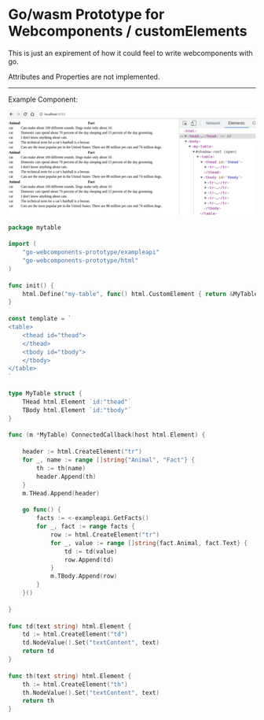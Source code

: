# Go/wasm Prototype for Webcomponents / customElements

This is just an expirement of how it could feel to write webcomponents with go.

Attributes and Properties are not implemented.

---

Example Component:

![](my-table.png)

```go
package mytable

import (
	"go-webcomponents-prototype/exampleapi"
	"go-webcomponents-prototype/html"
)

func init() {
	html.Define("my-table", func() html.CustomElement { return &MyTable{} }, template)
}

const template = `
<table>
	<thead id="thead">
	</thead>
	<tbody id="tbody">
	</tbody>
</table>
`

type MyTable struct {
	THead html.Element `id:"thead"`
	TBody html.Element `id:"tbody"`
}

func (m *MyTable) ConnectedCallback(host html.Element) {

	header := html.CreateElement("tr")
	for _, name := range []string{"Animal", "Fact"} {
		th := th(name)
		header.Append(th)
	}
	m.THead.Append(header)

	go func() {
		facts := <-exampleapi.GetFacts()
		for _, fact := range facts {
			row := html.CreateElement("tr")
			for _, value := range []string{fact.Animal, fact.Text} {
				td := td(value)
				row.Append(td)
			}
			m.TBody.Append(row)
		}
	}()

}

func td(text string) html.Element {
	td := html.CreateElement("td")
	td.NodeValue().Set("textContent", text)
	return td
}

func th(text string) html.Element {
	th := html.CreateElement("th")
	th.NodeValue().Set("textContent", text)
	return th
}

```

